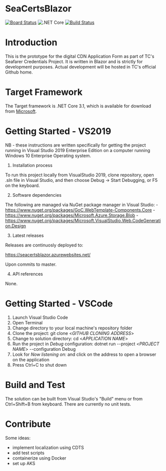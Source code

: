 # SeaCertsBlazor

[![Board Status](https://dev.azure.com/transport-canada/0f91b5b9-ce7e-44d1-b2f1-ca76af598788/f7a003ec-d6de-4bef-a3b5-e1ea2d282372/_apis/work/boardbadge/f8975bd6-2e82-4aee-927a-642bbe432844)](https://dev.azure.com/transport-canada/0f91b5b9-ce7e-44d1-b2f1-ca76af598788/_boards/board/t/f7a003ec-d6de-4bef-a3b5-e1ea2d282372/Microsoft.RequirementCategory) ![.NET Core](https://github.com/tc-tibo/SeaCertsBlazor/workflows/.NET%20Core/badge.svg?branch=master) [![Build Status](https://dev.azure.com/transport-canada/DSD-MARINE%20Certification/_apis/build/status/CDNApplicationPrototype/CDNApplicationPrototype-OnPullRequest-BuildAndRunTests-CI?branchName=master)](https://dev.azure.com/transport-canada/DSD-MARINE%20Certification/_build/latest?definitionId=340&branchName=master)

# Introduction 

This is the prototype for the digital CDN Application Form as part of TC's Seafarer Credentials Project. It is written in Blazor and is strictly for development purposes. Actual development will be hosted in TC's official Github home.

# Target Framework

The Target framework is .NET Core 3.1, which is available for download from [Microsoft](https://dotnet.microsoft.com/download/dotnet-core/3.1).

# Getting Started - VS2019

NB - these instructions are written specifically for getting the project running in Visual Studio 2019 Enterprise Edition on a computer running Windows 10 Enterprise Operating system.

1.	Installation process

To run this project locally from VisualStudio 2019, clone repository, open .sln file in Visual Studio, and then choose Debug -> Start Debugging, or F5 on the keyboard.

2.	Software dependencies

The following are managed via NuGet package manager in Visual Studio:
  -https://www.nuget.org/packages/GoC.WebTemplate-Components.Core
  -https://www.nuget.org/packages/Microsoft.Azure.Storage.Blob
  -https://www.nuget.org/packages/Microsoft.VisualStudio.Web.CodeGeneration.Design

3.	Latest releases

Releases are continuosly deployed to:

https://seacertsblazor.azurewebsites.net/

Upon commits to master.

4.	API references

None.

# Getting Started - VSCode

1. Launch Visual Studio Code
2. Open Terminal
3. Change directory to your local machine's repository folder
4. Clone the project: git clone <*GITHUB CLONING ADDRESS*>
5. Change to solution directory: cd <*APPLICATION NAME*>
6. Run the project in *Debug* configuration: dotnet run --project <*PROJECT NAME*> --configuration Debug
7. Look for *Now listening on:* and click on the address to open a browser on the application
8. Press Ctrl+C to shut down

# Build and Test

The solution can be built from Visual Studio's "Build" menu or from Ctrl+Shift+B from keyboard. There are currently no unit tests.

# Contribute

Some ideas:
  - implement localization using CDTS
  - add test scripts
  - containerize using Docker
  - set up AKS
